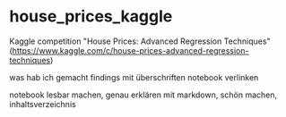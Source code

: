 # house_prices_kaggle
Kaggle competition "House Prices: Advanced Regression Techniques" (https://www.kaggle.com/c/house-prices-advanced-regression-techniques)

was hab ich gemacht
findings
mit überschriften
notebook verlinken

notebook lesbar machen, genau erklären mit markdown, schön machen, inhaltsverzeichnis
